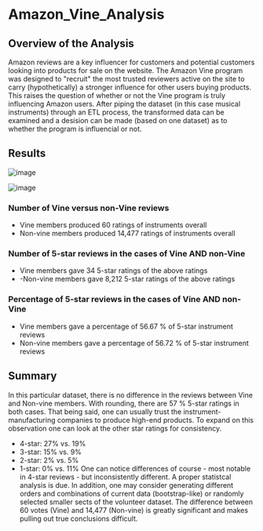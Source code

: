 # Amazon_Vine_Analysis

## Overview of the Analysis
Amazon reviews are a key influencer for customers and potential customers looking into products for sale on the website.  The Amazon Vine program was designed to "recruit" the most trusted reviewers active on the site to carry (hypothetically) a stronger influence for other users buying products.  This raises the question of whether or not the Vine program is truly influencing Amazon users.
After piping the dataset (in this case musical instruments) through an ETL process, the transformed data can be examined and a desision can be made (based on one dataset) as to whether the program is influencial or not.

## Results

![image](https://user-images.githubusercontent.com/19878877/164945983-1fa34c02-e2dd-438e-b31f-fb17325def95.png)

![image](https://user-images.githubusercontent.com/19878877/164952032-814457bc-0555-4ddd-a5cf-1bc378e6bcc1.png)

### Number of Vine versus non-Vine reviews
- Vine members produced 60 ratings of instruments overall
- Non-vine members produced 14,477 ratings of instruments overall

### Number of 5-star reviews in the cases of Vine AND non-Vine
- Vine members gave 34 5-star ratings of the above ratings
- -Non-vine members gave 8,212 5-star ratings of the above ratings

### Percentage of 5-star reviews in the cases of Vine AND non-Vine
- Vine members gave a percentage of 56.67 % of 5-star instrument reviews
- Non-vine members gave a percentage of 56.72 % of 5-star instrument reviews


## Summary
In this particular dataset, there is no difference in the reviews between Vine and Non-vine members.  With rounding, there are 57 % 5-star ratings in both cases.  That being said, one can usually trust the instrument-manufacturing companies to produce high-end products.  To expand on this observation one can look at the other star ratings for consistency.
- 4-star:  27% vs. 19%
- 3-star:  15% vs. 9%
- 2-star:  2%  vs. 5%
- 1-star:  0%  vs. 11%
One can notice differences of course - most notable in 4-star reviews - but inconsistently different.  A proper statistcal analysis is due.  In addition, one may consider generating different orders and combinations of current data (bootstrap-like) or randomly selected smaller sects of the volunteer dataset.  The difference between 60 votes (Vine) and 14,477 (Non-vine) is greatly significant and makes pulling out true conclusions difficult.

